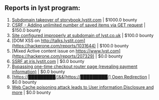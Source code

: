 ## Reports in lyst program:
1. [Subdomain takeover of storybook.lystit.com](https://hackerone.com/reports/779442) | $1000.0 bounty
2. [CSRF - Adding unlimited number of saved items via GET request](https://hackerone.com/reports/205953) | $150.0 bounty
3. [Site configured improperly at subdomain of lyst.co.uk](https://hackerone.com/reports/208480) | $100.0 bounty
4. [DOM XSS on http://talks.lystit.com](https://hackerone.com/reports/1031644) | $100.0 bounty
5. [Mixed Active content issue on https://www.lyst.com](https://hackerone.com/reports/207329) | $0.0 bounty
6. [SSRF at iris.lystit.com](https://hackerone.com/reports/206894) | $0.0 bounty
7. [Bypassing one-time checkout router page (revealing payment information)](https://hackerone.com/reports/271176) | $0.0 bounty
8. [[https://█████████/]&&[https://█████████/] Open Redirection](https://hackerone.com/reports/537047) | $0.0 bounty
9. [Web Cache poisoning attack leads to User information Disclosure and more](https://hackerone.com/reports/631589) | $0.0 bounty